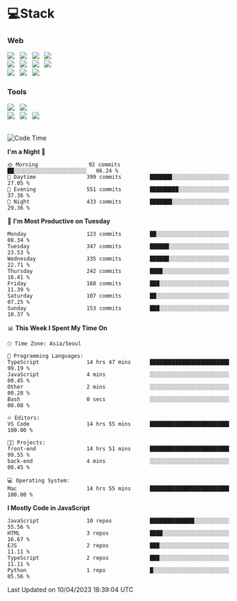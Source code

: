 <h1>💻Stack</h1>
<div>
 <h3>Web</h3>
 <!-- badge : https://shields.io/ -->
 <!-- icon : https://simpleicons.org/?q=Get -->
 <img src="https://img.shields.io/badge/HTML5-e74c3c?style=flat-square&logo=HTML5&logoColor=white"> &nbsp 
 <img src="https://img.shields.io/badge/CSS3-0A84FF?style=flat-square&logo=CSS3&logoColor=white"> &nbsp 
 <img src="https://img.shields.io/badge/JavaScript-FFCD11?style=flat-square&logo=JavaScript&logoColor=white"> &nbsp 
 <img src="https://img.shields.io/badge/TypeScript-3075C0?style=flat-square&logo=TypeScript&logoColor=white">
 <br/>
 <img src="https://img.shields.io/badge/React-00BCF6?style=flat-square&logo=React&logoColor=white"> &nbsp 
 <img src="https://img.shields.io/badge/Redux-764ABC?style=flat-square&logo=Redux&logoColor=white"/> &nbsp 
 <img src="https://img.shields.io/badge/CSS Modules-000000?style=flat-square&logo=CSS Modules&logoColor=white"/> &nbsp 
 <img src="https://img.shields.io/badge/styled%2Dcomponents-DB7093?style=flat-square&logo=styled%2Dcomponents&logoColor=white"/>
 <br/>
 <img src="https://img.shields.io/badge/Node-339933?style=flat-square&logo=Node.js&logoColor=white"> &nbsp 
 <img src="https://img.shields.io/badge/Express-000000?style=flat-square&logo=Express&logoColor=white"/> &nbsp 
 <img src="https://img.shields.io/badge/MongoDB-47A248?style=flat-square&logo=MongoDB&logoColor=white"/>
 
 <h3>Tools</h3>
 <img src="https://img.shields.io/badge/Visual Studio Code-007ACC?style=flat-square&logo=Visual Studio Code&logoColor=white"/> &nbsp 
 <img src="https://img.shields.io/badge/Postman-FF6C37?style=flat-square&logo=Postman&logoColor=white"/> &nbsp
 <br>
 <img src="https://img.shields.io/badge/Adobe Photoshop-31A8FF?style=flat-square&logo=Adobe Photoshop&logoColor=white"/> &nbsp 
 <img src="https://img.shields.io/badge/Adobe Illustrator-FF9A00?style=flat-square&logo=Adobe Illustrator&logoColor=white"/> &nbsp 
 <img src="https://img.shields.io/badge/Figma-F24E1E?style=flat-square&logo=Figma&logoColor=white"/> &nbsp
</div>

<br>

<!--START_SECTION:waka-->
![Code Time](http://img.shields.io/badge/Code%20Time-63%20hrs%2013%20mins-blue)

**I'm a Night 🦉** 

```text
🌞 Morning                92 commits          ██░░░░░░░░░░░░░░░░░░░░░░░   06.24 % 
🌆 Daytime                399 commits         ███████░░░░░░░░░░░░░░░░░░   27.05 % 
🌃 Evening                551 commits         █████████░░░░░░░░░░░░░░░░   37.36 % 
🌙 Night                  433 commits         ███████░░░░░░░░░░░░░░░░░░   29.36 % 
```
📅 **I'm Most Productive on Tuesday** 

```text
Monday                   123 commits         ██░░░░░░░░░░░░░░░░░░░░░░░   08.34 % 
Tuesday                  347 commits         ██████░░░░░░░░░░░░░░░░░░░   23.53 % 
Wednesday                335 commits         ██████░░░░░░░░░░░░░░░░░░░   22.71 % 
Thursday                 242 commits         ████░░░░░░░░░░░░░░░░░░░░░   16.41 % 
Friday                   168 commits         ███░░░░░░░░░░░░░░░░░░░░░░   11.39 % 
Saturday                 107 commits         ██░░░░░░░░░░░░░░░░░░░░░░░   07.25 % 
Sunday                   153 commits         ███░░░░░░░░░░░░░░░░░░░░░░   10.37 % 
```


📊 **This Week I Spent My Time On** 

```text
🕑︎ Time Zone: Asia/Seoul

💬 Programming Languages: 
TypeScript               14 hrs 47 mins      █████████████████████████   99.19 % 
JavaScript               4 mins              ░░░░░░░░░░░░░░░░░░░░░░░░░   00.45 % 
Other                    2 mins              ░░░░░░░░░░░░░░░░░░░░░░░░░   00.28 % 
Bash                     0 secs              ░░░░░░░░░░░░░░░░░░░░░░░░░   00.08 % 

🔥 Editors: 
VS Code                  14 hrs 55 mins      █████████████████████████   100.00 % 

🐱‍💻 Projects: 
front-end                14 hrs 51 mins      █████████████████████████   99.55 % 
back-end                 4 mins              ░░░░░░░░░░░░░░░░░░░░░░░░░   00.45 % 

💻 Operating System: 
Mac                      14 hrs 55 mins      █████████████████████████   100.00 % 
```

**I Mostly Code in JavaScript** 

```text
JavaScript               10 repos            ██████████████░░░░░░░░░░░   55.56 % 
HTML                     3 repos             ████░░░░░░░░░░░░░░░░░░░░░   16.67 % 
EJS                      2 repos             ███░░░░░░░░░░░░░░░░░░░░░░   11.11 % 
TypeScript               2 repos             ███░░░░░░░░░░░░░░░░░░░░░░   11.11 % 
Python                   1 repo              █░░░░░░░░░░░░░░░░░░░░░░░░   05.56 % 
```




 Last Updated on 10/04/2023 18:39:04 UTC
<!--END_SECTION:waka-->
